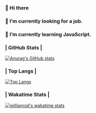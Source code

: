 ### 👋 Hi there 

### 🔭 <b>I’m currently looking for a job.</b>

### 🌱 I’m currently learning JavaScript.

<!--
**pashokmi/pashokmi** is a ✨ _special_ ✨ repository because its `README.md` (this file) appears on your GitHub profile.

Here are some ideas to get you started:

- 🔭 I’m currently working on ...
- 🌱 I’m currently learning ...
- 👯 I’m looking to collaborate on ...
- 🤔 I’m looking for help with ...
- 💬 Ask me about ...
- 📫 How to reach me: ...
- 😄 Pronouns: ...
- ⚡ Fun fact: ...
-->

### | GitHub Stats |

[![Anurag's GitHub stats](https://github-readme-stats.vercel.app/api?username=pashokmi&show_icons=true&theme=tokyonight)](https://github.com/anuraghazra/github-readme-stats)

### | Top Langs |

[![Top Langs](https://github-readme-stats.vercel.app/api/top-langs/?username=pashokmi&layout=compact&theme=tokyonight)](https://github.com/anuraghazra/github-readme-stats)

### | Wakatime Stats |

[![willianrod's wakatime stats](https://github-readme-stats.vercel.app/api/wakatime?username=pashokmi&layout=compact)](https://github.com/anuraghazra/github-readme-stats)
